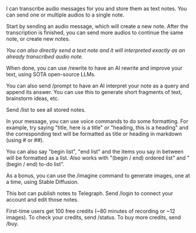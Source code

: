 I can transcribe audio messages for you and store them as text notes. You can send one or multiple audios to a single note.

Start by sending an audio message, which will create a new note. After the transcription is finished, you can send more audios to continue the same note, or create new notes.

*You can also directly send a text note and it will interpreted exactly as an already transcribed audio note.*

When done, you can use /rewrite to have an AI rewrite and improve your text, using SOTA open-source LLMs.

You can also send /prompt to have an AI interpret your note as a query and append its answer. You can use this to generate short fragments of text, brainstorm ideas, etc.

Send /list to see all stored notes.

In your message, you can use voice commands to do some formatting. For example, try saying "title, here is a title" or "heading, this is a heading" and the corresponding text will be formatted as title or heading in markdown (using # or ##).

You can also say "begin list", "end list" and the items you say in between will be formatted as a list. Also works with "(begin / end) ordered list" and "(begin / end) to-do list".

As a bonus, you can use the /imagine command to generate images, one at a time, using Stable Diffusion.

This bot can publish notes to Telegraph. Send /login to connect your account and edit those notes.

First-time users get 100 free credits (~80 minutes of recording or ~12 images).
To check your credits, send /status.
To buy more credits, send /buy.
